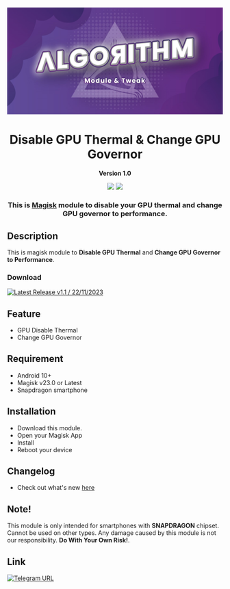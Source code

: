 ![Header Image](https://github.com/mahisataruna/Disable-GPU-Thermal-Change-Governor/blob/v1.1/banner.jpg?raw=true)

<h1 align="center">Disable GPU Thermal & Change GPU Governor</h1>
<p align="center"><b>Version 1.0</b></p>

<div align="center">
    <img src="https://img.shields.io/badge/Updated-2023/11/22-blue.svg?longCache=true&style=popout-round"/>
    <img src="https://img.shields.io/badge/Magisk-Module-green.svg?longCache=true&style=flat-round"/>
    <h3>
        This is <a href="https://github.com/topjohnwu/Magisk">Magisk</a> module to disable your GPU thermal and change GPU governor to performance. 
    </h3>
</div>

## Description

This is magisk module to <b>Disable GPU Thermal</b> and <b>Change GPU Governor to Performance</b>.

### Download

[![Latest Release v1.1 / 22/11/2023](https://img.shields.io/badge/Download-v1.1-blue)](https://github.com/mahisataruna/Disable-GPU-Thermal-Change-Governor/releases/download/v1.1-release/Algorithm.-Disable-GPU-Thermal-GPU-Governor-v1.1.zip)

## Feature

- GPU Disable Thermal
- Change GPU Governor

## Requirement

- Android 10+
- Magisk v23.0 or Latest
- Snapdragon smartphone

## Installation

- Download this module.
- Open your Magisk App
- Install
- Reboot your device

## Changelog

- Check out what's new [here](https://github.com/mahisataruna/Disable-GPU-Thermal-Change-Governor/blob/v1.1/CHANGELOG.md)

## Note!

This module is only intended for smartphones with <b>SNAPDRAGON</b> chipset. Cannot be used on other types. Any damage caused by this module is not our responsibility. <b>Do With Your Own Risk!</b>.

## Link

[![Telegram URL](https://img.shields.io/twitter/url?label=Telegram&logo=telegram&style=social)](https://t.me/algorithmdev)
